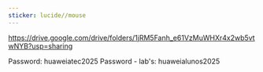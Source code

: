 ```yaml
---
sticker: lucide//mouse
---
```

https://drive.google.com/drive/folders/1jRM5Fanh_e61VzMuWHXr4x2wb5vtwNYB?usp=sharing

Password: huaweiatec2025
Password - lab's: huaweialunos2025 